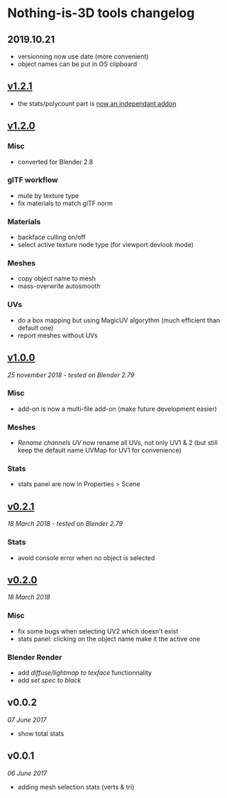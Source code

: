 # Nothing-is-3D tools changelog

## 2019.10.21

- versionning now use date (more convenient)
- object names can be put in OS clipboard

## [v1.2.1](https://github.com/Vinc3r/BlenderScripts/releases/tag/v1.2.1)

- the stats/polycount part is [now an independant addon](https://github.com/Vinc3r/Polycount)

## [v1.2.0](https://github.com/Vinc3r/BlenderScripts/releases/tag/v1.2.0)

### Misc

- converted for Blender 2.8

### glTF workflow

- mute by texture type
- fix materials to match glTF norm

### Materials

- backface culling on/off
- select active texture node type (for viewport devlook mode)

### Meshes

- copy object name to mesh
- mass-overwrite autosmooth

### UVs

- do a box mapping but using MagicUV algorythm (much efficient than default one)
- report meshes without UVs


## [v1.0.0](https://github.com/Vinc3r/BlenderScripts/releases/tag/v1.0.0)

*25 november 2018* - *tested on Blender 2.79*

### Misc

- add-on is now a multi-file add-on (make future development easier)

### Meshes

- *Rename channels UV* now rename all UVs, not only UV1 & 2 (but still keep the default name UVMap for UV1 for convenience)

### Stats

- stats panel are now in Properties > Scene

## [v0.2.1](https://github.com/Vinc3r/BlenderScripts/releases/tag/v0.2.1)

*18 March 2018* - *tested on Blender 2.79*

### Stats

- avoid console error when no object is selected

## [v0.2.0](https://github.com/Vinc3r/BlenderScripts/releases/tag/v0.2.0)

*18 March 2018*

### Misc

- fix some bugs when selecting UV2 which doesn't exist
- stats panel: clicking on the object name make it the active one

### Blender Render

- add *diffuse/lightmap to texface* functionnality
- add *set spec to black*

## v0.0.2

*07 June 2017*

- show total stats

## v0.0.1

*06 June 2017*

- adding mesh selection stats (verts & tri)



